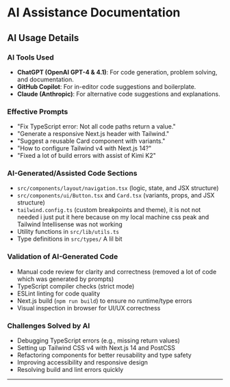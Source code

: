 # AI Assistance Documentation


## AI Usage Details

### AI Tools Used
- **ChatGPT (OpenAI GPT-4 & 4.1)**: For code generation, problem solving, and documentation.
- **GitHub Copilot**: For in-editor code suggestions and boilerplate.
- **Claude (Anthropic)**: For alternative code suggestions and explanations.

### Effective Prompts
- "Fix TypeScript error: Not all code paths return a value."
- "Generate a responsive Next.js header with Tailwind."
- "Suggest a reusable Card component with variants."
- "How to configure Tailwind v4 with Next.js 14?"
- "Fixed a lot of build errors with assist of Kimi K2"

### AI-Generated/Assisted Code Sections
- `src/components/layout/navigation.tsx` (logic, state, and JSX structure)
- `src/components/ui/Button.tsx` and `Card.tsx` (variants, props, and JSX structure)
- `tailwind.config.ts` (custom breakpoints and theme), it is not not needed i just put it here because on my local machine css peak and Tailwind Intellisense was not working
- Utility functions in `src/lib/utils.ts`
- Type definitions in `src/types/` A lil bit

### Validation of AI-Generated Code
- Manual code review for clarity and correctness (removed a lot of code which was generated by prompts)
- TypeScript compiler checks (strict mode)
- ESLint linting for code quality
- Next.js build (`npm run build`) to ensure no runtime/type errors
- Visual inspection in browser for UI/UX correctness

### Challenges Solved by AI
- Debugging TypeScript errors (e.g., missing return values)
- Setting up Tailwind CSS v4 with Next.js 14 and PostCSS
- Refactoring components for better reusability and type safety
- Improving accessibility and responsive design
- Resolving build and lint errors quickly
---

